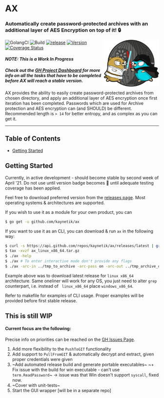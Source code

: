 # AX

### Automatically create password-protected archives with an additional layer of AES Encryption on top of it! :lock:

<img align="right" width="180px" src="https://raw.githubusercontent.com/kaynetik/dotfiles/master/svg-resources/ashleymcnamara@GOPHER_STAR_WARS.png">

![GolangCI](https://github.com/kaynetik/ax/workflows/golangci/badge.svg?branch=main)
![Build](https://github.com/kaynetik/ax/workflows/Build/badge.svg?branch=main)
[![release](https://github.com/kaynetik/ax/actions/workflows/release.yml/badge.svg)](https://github.com/kaynetik/ax/actions/workflows/release.yml)
[![Version](https://img.shields.io/badge/version-v0.0.13-purple.svg)](https://github.com/kaynetik/ax/releases)
[![Coverage Status](https://coveralls.io/repos/github/kaynetik/ax/badge.svg?branch=main)](https://coveralls.io/github/kaynetik/ax?branch=main)

#### _NOTE: This is a Work In Progress_

##### Check out the [GH Project Dashboard](https://github.com/kaynetik/ax/projects/1) for more info on all the tasks that have to be completed before AX will reach a stable version.

AX provides the ability to easily create password-protected archives from chosen directory, and apply an additional
layer of AES encryption once first iteration has been completed. Passwords which are used for Archive protection and AES
encryption can (and SHOULD) be different. Recommended length is `> 14` for better entropy, and as complex as you can get
it.

----

## Table of Contents

- [Getting Started](#getting-started)

## Getting Started

Currently, in active development - should become stable by second week of April '21. Do not use until version badge
becomes :green_heart: until adequate testing coverage has been applied.

Feel free to download preferred version from the [releases page](https://github.com/kaynetik/ax/releases). Most
operating systems & architectures are supported.

If you wish to use it as a module for your own product, you can

```sh
$ go get -u github.com/kaynetik/ax
```

If you want to use it as an CLI, you can download & run `ax` in the following way:

```sh
$ curl -s https://api.github.com/repos/kaynetik/ax/releases/latest | grep "browser_download_url.*linux_x86_64.*\"" | cut -d : -f 2,3 | tr -d \" | wget -qi - 
$ tax -xvzf ax_linux_x86_64.tar.gz
$ ./ax -help
$ ./ax # To enter interactive mode don't provide any flags
$ ./ax -arc-in ../tmp_to_archive -arc-pass on -arc-out ../tmp_archive_out # Example usage with flags
```

Example above was to download latest release for `linux x86_64` architecture. Same oneliner will work for any OS, you
just need to alter `grep` counterpart, i.e. instead of ` linux_x86_64` place `windows_x86_64`.

Refer to makefile for examples of CLI usage. Proper examples will be provided before first stable release.

## This is still WIP

#### Current focus are the following:

Precise info on priorities can be reached on the [GH Issues Page](https://github.com/kaynetik/ax/issues).

1. Add more flexibility to the `PushToGIT` functionality
2. Add support to `PullFromGIT` & automatically decrypt and extract, given proper credentials were given
3. ~Add automated release build and generate portable executables~
   ~+ Fix issue with the build for win executable - can't use `term.ReadPassword`~ -> issue was that Win doesn't
   support `syscall`, fixed now.
4. ~Cover with unit-tests~
5. Start the GUI wrapper [will be in a separate repo]